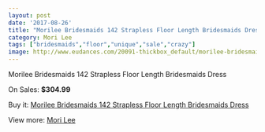 ```yaml
---
layout: post
date: '2017-08-26'
title: "Morilee Bridesmaids 142 Strapless Floor Length Bridesmaids Dress"
category: Mori Lee
tags: ["bridesmaids","floor","unique","sale","crazy"]
image: http://www.eudances.com/20091-thickbox_default/morilee-bridesmaids-142-strapless-floor-length-bridesmaids-dress.jpg
---
```

Morilee Bridesmaids 142 Strapless Floor Length Bridesmaids Dress

On Sales: **$304.99**
<a href="https://www.eudances.com/en/mori-lee/6017-morilee-bridesmaids-142-strapless-floor-length-bridesmaids-dress.html"><amp-img layout="responsive" width="600" height="600" src="//www.eudances.com/20091-thickbox_default/morilee-bridesmaids-142-strapless-floor-length-bridesmaids-dress.jpg" alt="Morilee Bridesmaids 142 Strapless Floor Length Bridesmaids Dress 0" /></a>
<a href="https://www.eudances.com/en/mori-lee/6017-morilee-bridesmaids-142-strapless-floor-length-bridesmaids-dress.html"><amp-img layout="responsive" width="600" height="600" src="//www.eudances.com/20094-thickbox_default/morilee-bridesmaids-142-strapless-floor-length-bridesmaids-dress.jpg" alt="Morilee Bridesmaids 142 Strapless Floor Length Bridesmaids Dress 1" /></a>
<a href="https://www.eudances.com/en/mori-lee/6017-morilee-bridesmaids-142-strapless-floor-length-bridesmaids-dress.html"><amp-img layout="responsive" width="600" height="600" src="//www.eudances.com/20093-thickbox_default/morilee-bridesmaids-142-strapless-floor-length-bridesmaids-dress.jpg" alt="Morilee Bridesmaids 142 Strapless Floor Length Bridesmaids Dress 2" /></a>
<a href="https://www.eudances.com/en/mori-lee/6017-morilee-bridesmaids-142-strapless-floor-length-bridesmaids-dress.html"><amp-img layout="responsive" width="600" height="600" src="//www.eudances.com/20092-thickbox_default/morilee-bridesmaids-142-strapless-floor-length-bridesmaids-dress.jpg" alt="Morilee Bridesmaids 142 Strapless Floor Length Bridesmaids Dress 3" /></a>

Buy it: [Morilee Bridesmaids 142 Strapless Floor Length Bridesmaids Dress](https://www.eudances.com/en/mori-lee/6017-morilee-bridesmaids-142-strapless-floor-length-bridesmaids-dress.html "Morilee Bridesmaids 142 Strapless Floor Length Bridesmaids Dress")

View more: [Mori Lee](https://www.eudances.com/en/65-mori-lee "Mori Lee")
